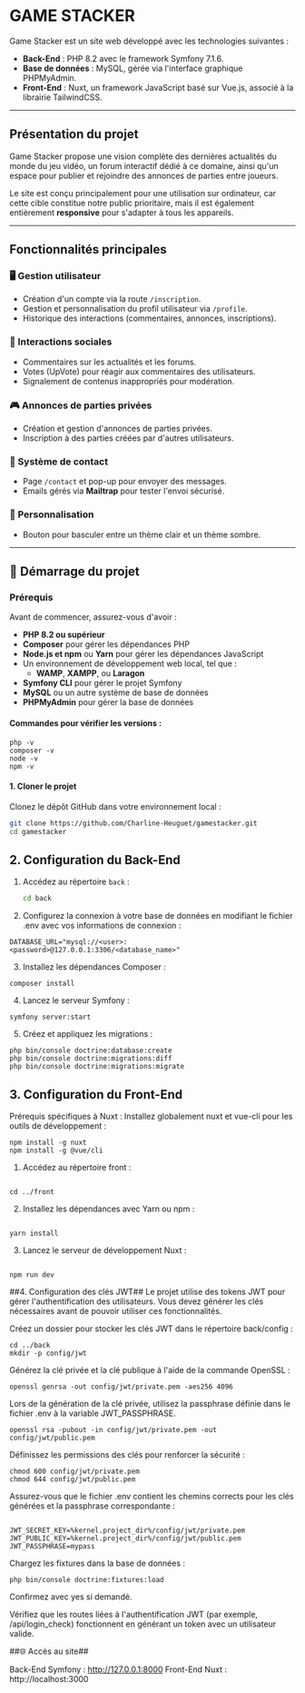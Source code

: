 # GAME STACKER

Game Stacker est un site web développé avec les technologies suivantes :

- **Back-End** : PHP 8.2 avec le framework Symfony 7.1.6.
- **Base de données** : MySQL, gérée via l'interface graphique PHPMyAdmin.
- **Front-End** : Nuxt, un framework JavaScript basé sur Vue.js, associé à la librairie TailwindCSS.

---

## Présentation du projet

Game Stacker propose une vision complète des dernières actualités du monde du jeu vidéo, un forum interactif dédié à ce domaine, ainsi qu'un espace pour publier et rejoindre des annonces de parties entre joueurs.

Le site est conçu principalement pour une utilisation sur ordinateur, car cette cible constitue notre public prioritaire, mais il est également entièrement **responsive** pour s'adapter à tous les appareils.

---

## Fonctionnalités principales

### 🖥️ Gestion utilisateur

- Création d'un compte via la route `/inscription`.
- Gestion et personnalisation du profil utilisateur via `/profile`.
- Historique des interactions (commentaires, annonces, inscriptions).

### 💬 Interactions sociales

- Commentaires sur les actualités et les forums.
- Votes (UpVote) pour réagir aux commentaires des utilisateurs.
- Signalement de contenus inappropriés pour modération.

### 🎮 Annonces de parties privées

- Création et gestion d'annonces de parties privées.
- Inscription à des parties créées par d'autres utilisateurs.

### 📩 Système de contact

- Page `/contact` et pop-up pour envoyer des messages.
- Emails gérés via **Mailtrap** pour tester l'envoi sécurisé.

### 🎨 Personnalisation

- Bouton pour basculer entre un thème clair et un thème sombre.

---

## 🚀 Démarrage du projet

### Prérequis

Avant de commencer, assurez-vous d'avoir :

- **PHP 8.2 ou supérieur**
- **Composer** pour gérer les dépendances PHP
- **Node.js et npm** ou **Yarn** pour gérer les dépendances JavaScript
- Un environnement de développement web local, tel que :
  - **WAMP**, **XAMPP**, ou **Laragon**
- **Symfony CLI** pour gérer le projet Symfony
- **MySQL** ou un autre système de base de données
- **PHPMyAdmin** pour gérer la base de données

#### Commandes pour vérifier les versions :

```
php -v
composer -v
node -v
npm -v
```

#### 1. Cloner le projet

Clonez le dépôt GitHub dans votre environnement local :

```bash
git clone https://github.com/Charline-Heuguet/gamestacker.git
cd gamestacker
```

## 2. Configuration du Back-End

1. Accédez au répertoire `back` :

   ```bash
   cd back
   ```

2. Configurez la connexion à votre base de données en modifiant le fichier .env avec vos informations de connexion :

```
DATABASE_URL="mysql://<user>:<password>@127.0.0.1:3306/<database_name>"
```

3. Installez les dépendances Composer :

```
composer install
```

4. Lancez le serveur Symfony :

```
symfony server:start
```

5. Créez et appliquez les migrations :

```
php bin/console doctrine:database:create
php bin/console doctrine:migrations:diff
php bin/console doctrine:migrations:migrate

```

## 3. Configuration du Front-End

Prérequis spécifiques à Nuxt :
Installez globalement nuxt et vue-cli pour les outils de développement :

```
npm install -g nuxt
npm install -g @vue/cli
```

1. Accédez au répertoire front :

```

cd ../front

```

2. Installez les dépendances avec Yarn ou npm :

```

yarn install

```

3. Lancez le serveur de développement Nuxt :

```

npm run dev

```

##4. Configuration des clés JWT##
Le projet utilise des tokens JWT pour gérer l'authentification des utilisateurs. Vous devez générer les clés nécessaires avant de pouvoir utiliser ces fonctionnalités.

Créez un dossier pour stocker les clés JWT dans le répertoire back/config :

```
cd ../back
mkdir -p config/jwt

```

Générez la clé privée et la clé publique à l'aide de la commande OpenSSL :

```
openssl genrsa -out config/jwt/private.pem -aes256 4096
```

Lors de la génération de la clé privée, utilisez la passphrase définie dans le fichier .env à la variable JWT_PASSPHRASE.

```
openssl rsa -pubout -in config/jwt/private.pem -out config/jwt/public.pem
```

Définissez les permissions des clés pour renforcer la sécurité :

```
chmod 600 config/jwt/private.pem
chmod 644 config/jwt/public.pem

```

Assurez-vous que le fichier .env contient les chemins corrects pour les clés générées et la passphrase correspondante :

```

JWT_SECRET_KEY=%kernel.project_dir%/config/jwt/private.pem
JWT_PUBLIC_KEY=%kernel.project_dir%/config/jwt/public.pem
JWT_PASSPHRASE=mypass

```

Chargez les fixtures dans la base de données :

```
php bin/console doctrine:fixtures:load
```

Confirmez avec yes si demandé.

Vérifiez que les routes liées à l'authentification JWT (par exemple, /api/login_check) fonctionnent en générant un token avec un utilisateur valide.

##🌐 Accès au site##

Back-End Symfony : http://127.0.0.1:8000
Front-End Nuxt : http://localhost:3000

